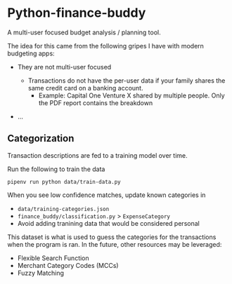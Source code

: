 # Python-finance-buddy
A multi-user focused budget analysis / planning tool.

The idea for this came from the following gripes I have with modern budgeting apps:

* They are not multi-user focused
  * Transactions do not have the per-user data if your family shares the same credit card on a banking account.
    * Example: Capital One Venture X shared by multiple people. Only the PDF report contains the breakdown

* ...

## Categorization

Transaction descriptions are fed to a training model over time. 

Run the following to train the data
```
pipenv run python data/train-data.py
```

When you see low confidence matches, update known categories in
* `data/training-categories.json`
* `finance_buddy/classification.py` > `ExpenseCategory`
* Avoid adding tranining data that would be considered personal

This dataset is what is used to guess the categories for the transactions when the program is ran. 
In the future, other resources may be leveraged:

* Flexible Search Function
* Merchant Category Codes (MCCs)
* Fuzzy Matching
